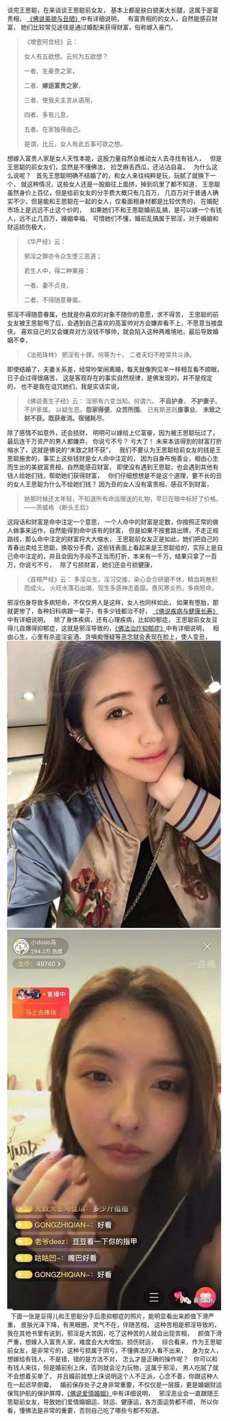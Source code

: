 谈完王思聪，在来谈谈王思聪前女友，
基本上都是肤白貌美大长腿，这属于是富贵相，
[《佛说美貌与丑陋》](https://www.kancloud.cn/luojiangtao/foshuomeimao)中有详细说明，
&nbsp;
有富贵相的的女人，自然能感召财富，
她们比较常见途径是通过婚配来获得财富，俗称嫁入豪门，

> 《增壹阿含经》云： 
> 
> 女人有五欲想。云何为五欲想？
> 
> 一者、生豪贵之家，
> 
> 二者、**嫁适富贵之家**，
> 
> 三者、使我夫主言从语用，
> 
> 四者、多有儿息，
> 
> 五者、在家独得由己。
> 
> 是谓，比丘，女人有此五事可欲之想。

想嫁入富贵人家是女人天性本能，这股力量自然会推动女人去寻找有钱人，
&nbsp;
但是王思聪的前女友们，显然是不懂佛法，
捡芝麻丢西瓜，还沾沾自喜，
&nbsp;
为什么这么说呢？
&nbsp;
首先王思聪明确不结婚了的，和女人来往纯粹是玩，玩腻了就换下一个，
就这种情况，这些女人还是一股脑往上面挤，掉到坑里了都不知道，
王思聪虽然身价上百亿，但是给前女友的分手费大概只有几百万，
几百万对于普通人确实不少，但是能和王思聪在一起的女人，仅看面相身材都是比较优秀的，
在婚配市场上是远远不止这个价的，
&nbsp;
如果她们不和王思聪婚前乱搞，是可以嫁一个有钱人，远不止几百万，婚姻幸福，
可惜她们不懂，婚前乱搞属于邪淫，对于婚姻和财运损伤极大，

> 《华严经》云： 
> 
> 邪淫之罪亦令众生堕三恶道； 
> 
> 若生人中，得二种果报：
> 
>  一者、妻不贞良， 
> 
> 二者、不得随意眷属。

邪淫不得随意眷属，也就是你喜欢的对象不随你的意愿，求不得苦，
王思聪的前女友被王思聪甩了后，会遇到自己喜欢的高富帅对方会嫌弃看不上，不愿意当接盘侠，
喜欢自己的又会嫌弃对方没钱不够帅，就会陷入这种两难境地，最后导致婚姻不幸，
&nbsp;
> 《法苑珠林》
> 邪淫有十罪。何等为十。
> 二者夫妇不睦常共斗诤。

即使结婚了，夫妻关系差，经常吵架闹离婚，每天就像狗见羊一样相互看不顺眼，日子会过得很痛苦，
这是客观存在的事实自然规律，是佛发现的，并不是规定的，
也不是我在诅咒她们，我是实话实说，
&nbsp;
> 《佛说善生子经》云： 
> 淫邪有六变当知。何谓六。
>**不自护身**。
>**不护妻子**。
> 不护家属。
> 以疑生恶。**怨家得便**。**众苦所围**。
> 已有斯恶则**废事业**。
> **未致之财不获。既获者消。宿储耗尽**。

除了感情不如意外，还会损财，
明明可以嫁给上亿富豪，因为被王思聪玩过了，最后连千万资产的男人都嫌弃，
你说亏不亏？
亏大了！
未来本该得到的财富打折缩水了，这就是佛说的“未致之财不获”，
&nbsp;
我们不要认为王思聪给前女友的钱是王思聪施舍的，事实上这些钱财是女人命中注定的，
因为自身布施善业，相由心生而生出的美貌富贵相，自然能感召财富，
即使没有遇到王思聪，也会遇到其他有钱人给她们钱，帮助她们获得财富，
&nbsp;
你们仔细想想是不是这个道理，要不长的丑的女人王思聪为什么不给她们钱？
因为丑的女人没有富贵相，感召不到财富，
&nbsp;
> 她那时候还太年轻，不知道所有命运赠送的礼物，早已在暗中标好了价格。
> ——茨威格 《断头王后》

这段话和财富是命中注定一个意思，
一个人命中的财富是定数，你按照正常的做人做事来运作，自然能得到命中该有的财富，
但是如果不按套路出牌，不走正规路线，那么命中注定的财富将大大缩水，
王思聪前女友正是如此，她们把自己的青春出卖给王思聪，换取分手费，这些钱表面上看起来是王思聪给的，实际上是自己命中注定的，并且会因为手段不正当而打折，本来有一千万，结果只拿了一百万，你说亏不亏，
&nbsp;
除了亏损财富，她们还会亏损健康，
> 《首楞严经》云： 
> 多淫众生，淫习交接，染心会合研磨不休，精血耗散积而成火。 
> 火旺水落石出竭，现生多感神志委靡，畏风寒炎热，多病短命。

邪淫伤身导致多病短命，不仅仅男人是这样，女人也同样如此，
如果有堕胎，那就更惨了，各种妇科病跟一辈子，有多少钱都治不好，
[《佛说疾病与健康长寿》](https://www.kancloud.cn/luojiangtao/foshuojiankang)中有详细说明，
&nbsp;
除了身体疾病，还有心理疾病，比如抑郁症，
王思聪前女友豆得儿自爆得抑郁症，这就是邪淫导致的，[《佛法治疗抑郁症》](https://www.kancloud.cn/luojiangtao/yiyuzheng)中有详细说明，
&nbsp;
相由心生，心里有杀盗淫妄酒、贪嗔痴慢疑等恶念就会表现在脸上，使人变丑，
&nbsp;
![](images/7c519d365d8775b8371901328565b13c.jpeg)
![](images/f3c813641a10093fc34abd4c4a10809f.jpeg)
&nbsp;
下面一张是豆得儿和王思聪分手后患抑郁症的照片，能明显看出来颜值下滑严重，
皮肤光泽下降，有黑眼圈，灵气不在，伴随苦相，
这种苦相是邪淫导致的，我在其他书里有说到，邪淫是大苦因，吃了这种苦的人就会出现苦相，
&nbsp;
颜值下滑严重，想嫁入入富贵人家，难度会大大增加，损伤财运，
&nbsp;
综合看来，作为王思聪前女友，是非常亏的，这种亏损属于阴亏，不懂佛法的人看不出来，
&nbsp;
身为女人，想嫁给有钱人，不是错，错的是方法不对，
怎么才是正确的操作呢？
&nbsp;
你可以和有钱人来往，但是婚前别上床，否则就会沦为玩物，这属于邪淫，
男人吃腻了就不会想着买单了，
并且婚前就想上床说明这个人不正派，心念不善，你跟这种人在一起迟早倒霉，
&nbsp;
婚前保存处子之身非常重要，不仅仅是一层膜，更是婚姻财运保驾护航的保护屏障，[《佛说爱情婚姻》](https://www.kancloud.cn/luojiangtao/foshuoaiqinghunyin)中有详细说明，
&nbsp;
邪淫恶业会一直跟随王思聪前女友，导致她们爱情婚姻运、财运、健康运，各方面运势都不顺，
所以你看，懂佛法是非常的重要，否则自己吃了哪些亏都不知道。




